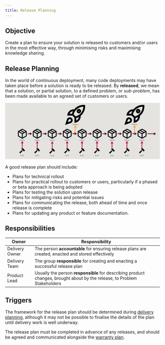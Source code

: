 ```yaml
---
title: Release Planning
---
```


## Objective

Create a plan to ensure your solution is released to customers and/or users in the most effective way, through minimising risks and maximising knowledge sharing.
 
## Release Planning

In the world of continuous deployment, many code deployments may have taken place before a solution is ready to be released. By **released**, we mean that a solution, or partial solution, to a defined problem, or *sub-problem*, has been made available to an agreed set of customers or users.


![Continuous Deployment](continuous-deployment.png)

A good release plan should include:

- Plans for technical rollout
- Plans for practical rollout to customers or users, particularly if a phased or beta approach is being adopted
- Plans for testing the solution upon release
- Plans for mitigating risks and potential issues
- Plans for communicating the release, both ahead of time and once release is complete
- Plans for updating any product or feature documentation.
 
## Responsibilities
| Owner | Responsibility |
| - | - |
| Delivery Owner    | The person **accountable** for ensuring release plans are created, enacted and stored effectively |
| Delivery Team     | The group **responsible** for creating and enacting a successful release plan |
| Product Lead      | Usually the person **responsible** for describing product changes, brought about by the release, to Problem Stakeholders |
 
## Triggers

The framework for the release plan should be determined during [delivery planning](../Delivery-Governance/Delivery-Planning.md), although it may not be possible to finalise the details of the plan until delivery work is well underway.

The release plan must be completed in advance of any releases, and should be agreed and communicated alongside the [warranty plan](../Delivery-Governance/Warranty.md).
